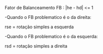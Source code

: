 Fator de Balanceamento
FB : |he - hd| <= 1

-Quando o FB problematico é o da direita: 

rse = rotação simples a esquerda

-Quando o FB problematico é o da esquerda: 

rsd = rotação simples a direita
